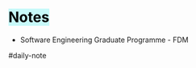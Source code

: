 # <mark style="background: #ABF7F7A6;">Notes</mark>

- Software Engineering Graduate Programme - FDM


#daily-note


